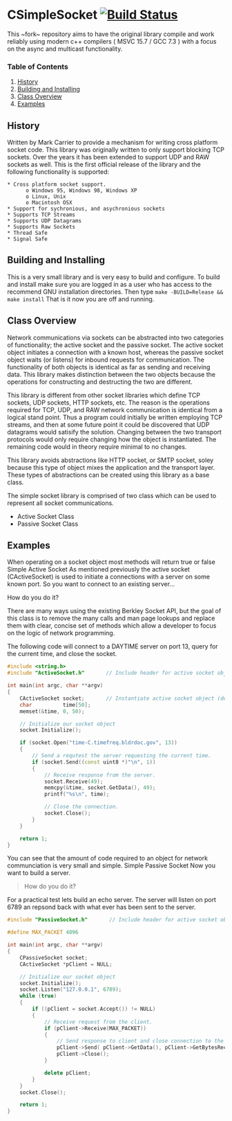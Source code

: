 # CSimpleSocket [![Build Status](https://travis-ci.org/prince-chrismc/clsocket.svg?branch=master)](https://travis-ci.org/prince-chrismc/clsocket)
This ~fork~ repository aims to have the original library compile and work reliably using modern c++ compilers ( MSVC 15.7 / GCC 7.3 ) with a focus on the async and multicast functionality.

### Table of Contents
1. [History](#History)
2. [Building and Installing](Building-and-Installing)
3. [Class Overview](#Class-Overview)
4. [Examples](#Examples)

## History
Written by Mark Carrier to provide a mechanism for writing cross platform socket code. This library was originally written to only support blocking TCP sockets. Over the years it has been extended to support UDP and RAW sockets as well. This is the first official release of the library and the following functionality is supported:

    * Cross platform socket support.
          o Windows 95, Windows 98, Windows XP
          o Linux, Unix
          o Macintosh OSX
    * Support for sychronious, and asychronious sockets
    * Supports TCP Streams
    * Supports UDP Datagrams
    * Supports Raw Sockets
    * Thread Safe
    * Signal Safe

## Building and Installing	
This is a very small library and is very easy to build and configure. To build and install
make sure you are logged in as a user who has access to the recommend GNU installation 
directories. Then type `make -BUILD=Release && make install` That is it now you are off and running.

## Class Overview
Network communications via sockets can be abstracted into two categories of functionality; the active socket and the passive socket. The active socket object initiates a connection with a known host, whereas the passive socket object waits (or listens) for inbound requests for communication. The functionality of both objects is identical as far as sending and receiving data. This library makes distinction between the two objects because the operations for constructing and destructing the two are different.

This library is different from other socket libraries which define TCP sockets, UDP sockets, HTTP sockets, etc. The reason is the operations required for TCP, UDP, and RAW network communication is identical from a logical stand point. Thus a program could initially be written employing TCP streams, and then at some future point it could be discovered that UDP datagrams would satisify the solution. Changing between the two transport protocols would only require changing how the object is instantiated. The remaining code would in theory require minimal to no changes.

This library avoids abstractions like HTTP socket, or SMTP socket, soley because this type of object mixes the application and the transport layer. These types of abstractions can be created using this library as a base class.

The simple socket library is comprised of two class which can be used to represent all socket communications.
* Active Socket Class
* Passive Socket Class 

## Examples
When operating on a socket object most methods will return true or false
Simple Active Socket
As mentioned previously the active socket (CActiveSocket) is used to initiate a connections with a server on some known port. So you want to connect to an existing server...

How do you do it?

There are many ways using the existing Berkley Socket API, but the goal of this class is to remove the many calls and man page lookups and replace them with clear, concise set of methods which allow a developer to focus on the logic of network programming.

The following code will connect to a DAYTIME server on port 13, query for the current time, and close the socket.

```cpp
#include <string.h>
#include "ActiveSocket.h"       // Include header for active socket object definition

int main(int argc, char **argv)
{
    CActiveSocket socket;       // Instantiate active socket object (defaults to TCP).
    char          time[50];
    memset(&time, 0, 50);

    // Initialize our socket object 
    socket.Initialize();

    if (socket.Open("time-C.timefreq.bldrdoc.gov", 13))
    {
        // Send a requtest the server requesting the current time.
        if (socket.Send((const uint8 *)"\n", 1))
        {
            // Receive response from the server.
            socket.Receive(49);
            memcpy(&time, socket.GetData(), 49);
            printf("%s\n", time);

            // Close the connection.
            socket.Close();
        }
    }

    return 1;
}
```

You can see that the amount of code required to an object for network communciation is very small and simple.
Simple Passive Socket
Now you want to build a server.

> How do you do it?

For a practical test lets build an echo server. The server will listen on port 6789 an repsond back with what ever has been sent to the server.

```cpp
#include "PassiveSocket.h"       // Include header for active socket object definition

#define MAX_PACKET 4096 

int main(int argc, char **argv)
{
    CPassiveSocket socket;
    CActiveSocket *pClient = NULL;

    // Initialize our socket object 
    socket.Initialize();
    socket.Listen("127.0.0.1", 6789);
    while (true)
    {
        if ((pClient = socket.Accept()) != NULL)
        {
            // Receive request from the client.
            if (pClient->Receive(MAX_PACKET))
            {
                // Send response to client and close connection to the client.
                pClient->Send( pClient->GetData(), pClient->GetBytesReceived() );
                pClient->Close();
            }

            delete pClient;
        }
    }
    socket.Close();

    return 1;
}
```
